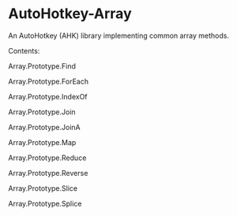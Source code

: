 # AutoHotkey-Array
An AutoHotkey (AHK) library implementing common array methods.

Contents:

Array.Prototype.Find

Array.Prototype.ForEach

Array.Prototype.IndexOf

Array.Prototype.Join

Array.Prototype.JoinA

Array.Prototype.Map

Array.Prototype.Reduce

Array.Prototype.Reverse

Array.Prototype.Slice

Array.Prototype.Splice
